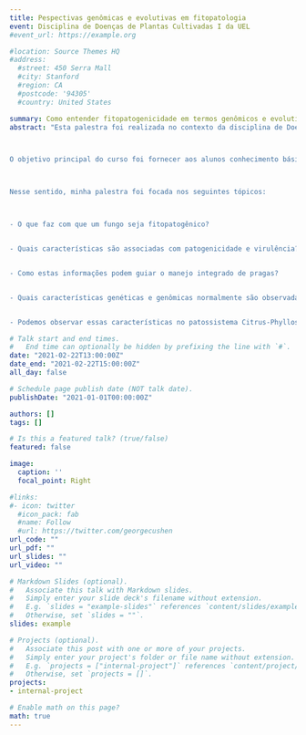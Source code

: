 ```yaml
---
title: Pespectivas genômicas e evolutivas em fitopatologia
event: Disciplina de Doenças de Plantas Cultivadas I da UEL
#event_url: https://example.org

#location: Source Themes HQ
#address:
  #street: 450 Serra Mall
  #city: Stanford
  #region: CA
  #postcode: '94305'
  #country: United States

summary: Como entender fitopatogenicidade em termos genômicos e evolutivos?
abstract: "Esta palestra foi realizada no contexto da disciplina de Doenças de Plantas Cultivadas I do curso de graduação em Agronomia da UEL. A disciplina é coordenada pela Profª Rafaele Regina Moreira. 



O objetivo principal do curso foi fornecer aos alunos conhecimento básico em doenças de plantas cultivadas de importância agronômica, e um panorama de diferentes áreas e profissões que interagem com a fitopatologia.



Nesse sentido, minha palestra foi focada nos seguintes tópicos:



- O que faz com que um fungo seja fitopatogênico?


- Quais características são associadas com patogenicidade e virulência? Como elas surgem e são mantidas ao longo do tempo?


- Como estas informações podem guiar o manejo integrado de pragas?


- Quais características genéticas e genômicas normalmente são observadas em fungos fitopatogênicos?


- Podemos observar essas características no patossistema Citrus-Phyllosticta?"

# Talk start and end times.
#   End time can optionally be hidden by prefixing the line with `#`.
date: "2021-02-22T13:00:00Z"
date_end: "2021-02-22T15:00:00Z"
all_day: false

# Schedule page publish date (NOT talk date).
publishDate: "2021-01-01T00:00:00Z"

authors: []
tags: []

# Is this a featured talk? (true/false)
featured: false

image:
  caption: ''
  focal_point: Right

#links:
#- icon: twitter
  #icon_pack: fab
  #name: Follow
  #url: https://twitter.com/georgecushen
url_code: ""
url_pdf: ""
url_slides: ""
url_video: ""

# Markdown Slides (optional).
#   Associate this talk with Markdown slides.
#   Simply enter your slide deck's filename without extension.
#   E.g. `slides = "example-slides"` references `content/slides/example-slides.md`.
#   Otherwise, set `slides = ""`.
slides: example

# Projects (optional).
#   Associate this post with one or more of your projects.
#   Simply enter your project's folder or file name without extension.
#   E.g. `projects = ["internal-project"]` references `content/project/deep-learning/index.md`.
#   Otherwise, set `projects = []`.
projects:
- internal-project

# Enable math on this page?
math: true
---
```



